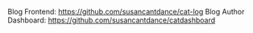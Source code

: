 Blog Frontend: https://github.com/susancantdance/cat-log
Blog Author Dashboard: https://github.com/susancantdance/catdashboard

